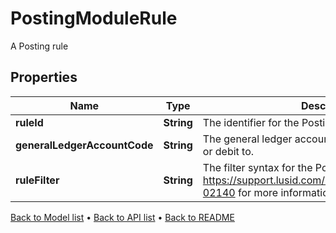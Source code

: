 

# PostingModuleRule

A Posting rule

## Properties

| Name | Type | Description | Notes |
|------------ | ------------- | ------------- | -------------|
|**ruleId** | **String** | The identifier for the Posting Rule. |  |
|**generalLedgerAccountCode** | **String** | The general ledger account to post the Activity credit or debit to. |  |
|**ruleFilter** | **String** | The filter syntax for the Posting Rule. See https://support.lusid.com/knowledgebase/article/KA-02140 for more information on filter syntax. |  |



[Back to Model list](../README.md#documentation-for-models) &#8226; [Back to API list](../README.md#documentation-for-api-endpoints) &#8226; [Back to README](../README.md)


